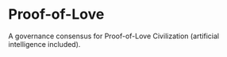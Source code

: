 # Proof-of-Love
A governance consensus for Proof-of-Love Civilization (artificial intelligence included).
